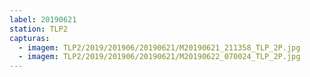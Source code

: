 ```yaml
---
label: 20190621
station: TLP2
capturas:
  - imagem: TLP2/2019/201906/20190621/M20190621_211358_TLP_2P.jpg
  - imagem: TLP2/2019/201906/20190621/M20190622_070024_TLP_2P.jpg
---
```

